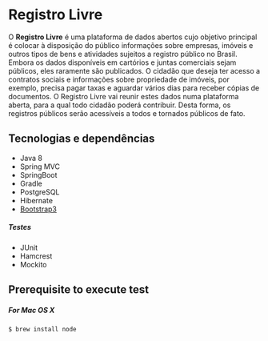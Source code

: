 # Registro Livre

O **Registro Livre** é uma plataforma de dados abertos cujo objetivo principal é colocar à disposição do público informações sobre empresas, imóveis e outros tipos de bens e atividades sujeitos a registro público no Brasil. Embora os dados disponíveis em cartórios e juntas comerciais sejam públicos, eles raramente são publicados. O cidadão que deseja ter acesso a contratos sociais e informações sobre propriedade de imóveis, por exemplo, precisa pagar taxas e aguardar vários dias para receber cópias de documentos. O Registro Livre vai reunir estes dados numa plataforma aberta, para a qual todo cidadão poderá contribuir. Desta forma, os registros públicos serão acessíveis a todos e tornados públicos de fato.

## Tecnologias e dependências
* Java 8 
* Spring MVC 
* SpringBoot
* Gradle
* PostgreSQL
* Hibernate
* [Bootstrap3](http://getbootstrap.com/)

##### Testes
* JUnit
* Hamcrest
* Mockito

## Prerequisite to execute test

##### For Mac OS X

```
$ brew install node
```
